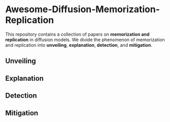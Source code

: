 # Awesome-Diffusion-Memorization-Replication
This repository contains a collection of papers on **memorization and replication** in diffusion models. We divide the phenomenon of memorization and replication into **unveiling**, **explanation**, **detection**, and **mitigation**.

## Unveiling

## Explanation

## Detection

## Mitigation
